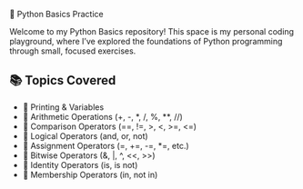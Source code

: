  🐍 Python Basics Practice

Welcome to my Python Basics repository! This space is my personal coding playground, where I’ve explored the foundations of Python programming through small, focused exercises.

## 📚 Topics Covered

- 📌 Printing & Variables
- 📌 Arithmetic Operations (+, -, *, /, %, **, //)
- 📌 Comparison Operators (==, !=, >, <, >=, <=)
- 📌 Logical Operators (and, or, not)
- 📌 Assignment Operators (=, +=, -=, *=, etc.)
- 📌 Bitwise Operators (&, |, ^, <<, >>)
- 📌 Identity Operators (is, is not)
- 📌 Membership Operators (in, not in)
